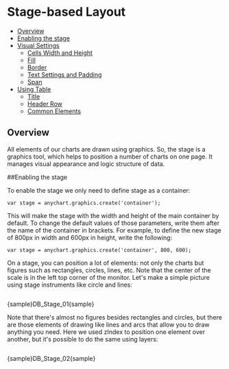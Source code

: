 # Stage-based Layout

* [Overview](#overview)
* [Enabling the stage](#enabling_the_stage)
* [Visual Settings](#visual_settings)
  * [Cells Width and Height](#cells_width_and_height)
  * [Fill](#fill)
  * [Border](#border)
  * [Text Settings and Padding](#text_settings_and_padding)
  * [Span](#span)
* [Using Table](#using_table)
  * [Title](#title)
  * [Header Row](#header_row)
  * [Common Elements](#common_elements)

  
## Overview

All elements of our charts are drawn using graphics. So, the stage is a graphics tool, which helps to position a number of charts on one page. 
It manages visual appearance and logic structure of data.


##Enabling the stage

To enable the stage we only need to define stage as a container:

```
var stage = anychart.graphics.create('container');
```

This will make the stage with the width and height of the main container by default. To change the default values of those parameters, write them after the name of the container in brackets. 
For example, to define the new stage of 800px in width and 600px in height, write the following:

```
var stage = anychart.graphics.create('container', 800, 600);
```

On a stage, you can position a lot of elements: not only the charts but figures such as rectangles, circles, lines, etc. Note that the center of the scale is in the left top corner of the monitor.
Let's make a simple picture using stage instruments like circle and lines:

```

```
{sample}DB\_Stage\_01{sample}

Note that there's almost no figures besides rectangles and circles, but there are those elements of drawing like lines and arcs that allow you to draw anything you need. 
Here we used zIndex to position one element over another, but it's possible to do the same using layers:

```

```
{sample}DB\_Stage\_02{sample}


